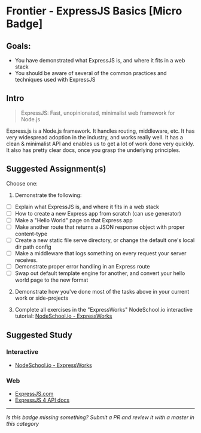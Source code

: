 Frontier - ExpressJS Basics [Micro Badge]
==============================================


Goals:
------

- You have demonstrated what ExpressJS is, and where it fits in a web stack
- You should be aware of several of the common practices and techniques used with ExpressJS

Intro
-----

> ExpressJS: Fast, unopinionated, minimalist web framework for Node.js

Express.js is a Node.js framework. It handles routing, middleware, etc. It has very widespread adoption in the industry, and works really well. It has a clean & minimalist API and enables us to get a lot of work done very quickly. It also has pretty clear docs, once you grasp the underlying principles.



Suggested Assignment(s)
-----------------------

Choose one:

1) Demonstrate the following:
- [ ] Explain what ExpressJS is, and where it fits in a web stack
- [ ] How to create a new Express app from scratch (can use generator)
- [ ] Make a "Hello World" page on that Express app
- [ ] Make another route that returns a JSON response object with proper content-type
- [ ] Create a new static file serve directory, or change the default one's local dir path config
- [ ] Make a middleware that logs something on every request your server receives.
- [ ] Demonstrate proper error handling in an Express route
- [ ] Swap out default template engine for another, and convert your hello world page to the new format

2) Demonstrate how you've done most of the tasks above in your current work or side-projects

3) Complete all exercises in the "ExpressWorks" NodeSchool.io interactive tutorial: [NodeSchool.io - ExpressWorks](https://github.com/azat-co/expressworks)



Suggested Study
---------------

### Interactive

- [NodeSchool.io - ExpressWorks](https://github.com/azat-co/expressworks)


### Web

- [ExpressJS.com](http://expressjs.com/)
- [ExpressJS 4 API docs](http://expressjs.com/en/4x/api.html)



-----

*Is this badge missing something? Submit a PR and review it with a master in this category*
